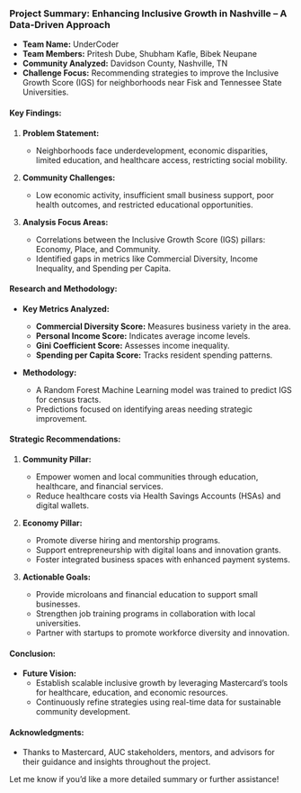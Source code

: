 ### Project Summary: Enhancing Inclusive Growth in Nashville – A Data-Driven Approach

- **Team Name:** UnderCoder  
- **Team Members:** Pritesh Dube, Shubham Kafle, Bibek Neupane  
- **Community Analyzed:** Davidson County, Nashville, TN  
- **Challenge Focus:** Recommending strategies to improve the Inclusive Growth Score (IGS) for neighborhoods near Fisk and Tennessee State Universities.  

#### Key Findings:
1. **Problem Statement:**  
   - Neighborhoods face underdevelopment, economic disparities, limited education, and healthcare access, restricting social mobility.

2. **Community Challenges:**  
   - Low economic activity, insufficient small business support, poor health outcomes, and restricted educational opportunities.

3. **Analysis Focus Areas:**  
   - Correlations between the Inclusive Growth Score (IGS) pillars: Economy, Place, and Community.
   - Identified gaps in metrics like Commercial Diversity, Income Inequality, and Spending per Capita.

#### Research and Methodology:
- **Key Metrics Analyzed:**  
   - **Commercial Diversity Score:** Measures business variety in the area.  
   - **Personal Income Score:** Indicates average income levels.  
   - **Gini Coefficient Score:** Assesses income inequality.  
   - **Spending per Capita Score:** Tracks resident spending patterns.

- **Methodology:**  
   - A Random Forest Machine Learning model was trained to predict IGS for census tracts.  
   - Predictions focused on identifying areas needing strategic improvement.

#### Strategic Recommendations:
1. **Community Pillar:**  
   - Empower women and local communities through education, healthcare, and financial services.  
   - Reduce healthcare costs via Health Savings Accounts (HSAs) and digital wallets.  

2. **Economy Pillar:**  
   - Promote diverse hiring and mentorship programs.  
   - Support entrepreneurship with digital loans and innovation grants.  
   - Foster integrated business spaces with enhanced payment systems.  

3. **Actionable Goals:**  
   - Provide microloans and financial education to support small businesses.  
   - Strengthen job training programs in collaboration with local universities.  
   - Partner with startups to promote workforce diversity and innovation.

#### Conclusion:
- **Future Vision:**  
   - Establish scalable inclusive growth by leveraging Mastercard’s tools for healthcare, education, and economic resources.  
   - Continuously refine strategies using real-time data for sustainable community development.

#### Acknowledgments:
- Thanks to Mastercard, AUC stakeholders, mentors, and advisors for their guidance and insights throughout the project.  

Let me know if you’d like a more detailed summary or further assistance!
